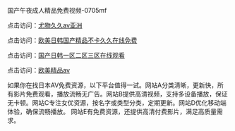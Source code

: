 国产午夜成人精品免费视频-0705mf

点击访问：<a href="https://bsdf-5f5.pages.dev/">尤物久久av亚洲</a>

点击访问：<a href="https://cfad.pages.dev/">欧美日韩国产精品不卡久久在线免费</a>

点击访问：<a href="https://gfd-5xg.pages.dev/">国产日韩一区二区三区在线观看</a>

点击访问：<a href="https://fdhf-454.pages.dev/">欧美精品aⅴ</a>

如果你在找日本AV免费资源，以下平台值得一试。网站A分类清晰，更新快，所有影片免费观看，播放流畅无广告。网站B提供高清视频，支持多设备播放，保证无卡顿。网站C专注女优资源，按名字或类型分类，定期更新。网站D优化移动端体验，确保流畅播放。
网站E有免费资源，还提供高清付费影片，满足高质量需求。

<span style="display:none;">[Canonical link](）</span>


